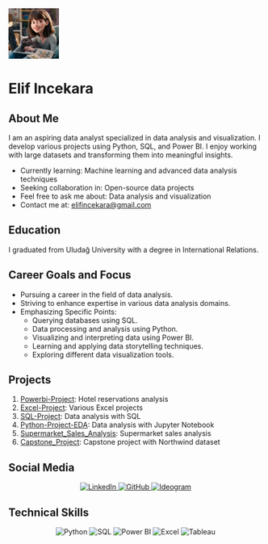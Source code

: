 <div align="left">
  <img src="https://github.com/elifincekara/elifincekara/blob/main/assets/ei.jpeg" alt="Profile Picture" width="100"/>
</div>

# Elif Incekara

## About Me
I am an aspiring data analyst specialized in data analysis and visualization. I develop various projects using Python, SQL, and Power BI. I enjoy working with large datasets and transforming them into meaningful insights.

- Currently learning: Machine learning and advanced data analysis techniques
- Seeking collaboration in: Open-source data projects
- Feel free to ask me about: Data analysis and visualization
- Contact me at: elifincekara@gmail.com

## Education
I graduated from Uludağ University with a degree in International Relations.

## Career Goals and Focus
- Pursuing a career in the field of data analysis.
- Striving to enhance expertise in various data analysis domains.
- Emphasizing Specific Points:
  - Querying databases using SQL.
  - Data processing and analysis using Python.
  - Visualizing and interpreting data using Power BI.
  - Learning and applying data storytelling techniques.
  - Exploring different data visualization tools.

## Projects
1. [Powerbi-Project](https://github.com/elifincekara/Powerbi-Project): Hotel reservations analysis
2. [Excel-Project](https://github.com/elifincekara/Excel-Project): Various Excel projects
3. [SQL-Project](https://github.com/elifincekara/SQL-Project): Data analysis with SQL
4. [Python-Project-EDA](https://github.com/elifincekara/Python-Project-EDA): Data analysis with Jupyter Notebook
5. [Supermarket_Sales_Analysis](https://github.com/elifincekara/Supermarket_Sales_Analysis): Supermarket sales analysis
6. [Capstone_Project](https://github.com/elifincekara/Capstone_Project): Capstone project with Northwind dataset

## Social Media
<div align="center">
  <a href="https://www.linkedin.com/in/elif-incekara/">
    <img src="https://img.shields.io/badge/LinkedIn-blue?style=for-the-badge&logo=linkedin&logoColor=white" alt="LinkedIn"/>
  </a>
  <a href="https://github.com/elifincekara">
    <img src="https://img.shields.io/badge/GitHub-black?style=for-the-badge&logo=github&logoColor=white" alt="GitHub"/>
  </a>
  <a href="https://ideogram.ai/u/sorcerousstitch/pinned">
    <img src="https://img.shields.io/badge/Ideogram-lightgrey?style=for-the-badge&logo=ideogram&logoColor=white" alt="Ideogram"/>
  </a>
</div>

## Technical Skills
<div align="center">
  <img src="https://img.shields.io/badge/Python-3776AB?style=for-the-badge&logo=python&logoColor=white" alt="Python"/>
  <img src="https://img.shields.io/badge/SQL-4479A1?style=for-the-badge&logo=postgresql&logoColor=white" alt="SQL"/>
  <img src="https://img.shields.io/badge/Power%20BI-F2C811?style=for-the-badge&logo=power-bi&logoColor=black" alt="Power BI"/>
  <img src="https://img.shields.io/badge/Excel-217346?style=for-the-badge&logo=microsoft-excel&logoColor=white" alt="Excel"/>
  <img src="https://img.shields.io/badge/Tableau-E97627?style=for-the-badge&logo=tableau&logoColor=white" alt="Tableau"/>
</div>
